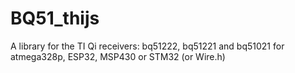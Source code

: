 # BQ51_thijs
A library for the TI Qi receivers: bq51222, bq51221 and bq51021 for atmega328p, ESP32, MSP430 or STM32 (or Wire.h)
